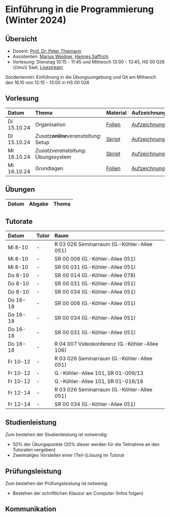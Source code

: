 # Einführung in die Programmierung (Winter 2024)

## Übersicht

- Dozent: [Prof. Dr. Peter Thiemann](/team/thiemann.md)
- Assistenten: [Marius Weidner](/team/weidner.md), [Hannes Saffrich](/team/saffrich.md)
- Vorlesung: Dienstag 10:15 - 11:45 und Mittwoch 13:00 - 13:45, HS 00 026 \\(\mu\\) Saal, [Livestream]() 

<div class="warning">
Sondertermin: Einführung in die Übungsumgebung und Git am Mittwoch den 16.10 von 12:15 - 13:00 in HS 00 026
</div>

## Vorlesung

| Datum | Thema | Material | Aufzeichnung 
|:-----|:-----|:-----|:-----|
| Di 15.10.24 | Organisation | [Folien](lec00-slides) | [Aufzeichnung](lec00-recording) |
| Di 15.10.24 | _Zusatz**online**veranstaltung_: Setup | [Skript](lec01-script1) | [Aufzeichnung](lec01-recording1) |
| Mi 16.10.24 | _Zusatzveranstaltung_: Übungssystem | [Skript](lec01-script2) | [Aufzeichnung](lec01-recording2) |
| Mi 16.10.24 | Grundlagen | [Folien](lec01-slides) | [Aufzeichnung](lec01-recording) |

[lec00-slides]: /
[lec00-recording]: /
[lec01-script1]: https://proglang.informatik.uni-freiburg.de/teaching/info1/2023/extras/setup.md
[lec01-script2]: https://proglang.informatik.uni-freiburg.de/teaching/info1/2023/extras/abgabesystem.md
[lec01-recording1]: https://www.youtube.com/watch?v=j3-4dp5xSKk
[lec01-recording2]: /
[lec01-slides]: /
[lec01-recording]: /


## Übungen

| Datum | Abgabe | Thema |
|:-----|:-----|:-----|

## Tutorate

| Datum | Tutor | Raum |
|:-----|:-----|:-----|
| Mi 8-10 | - | R 03 026 Seminarraum (G.-Köhler-Allee 051) |
| Mi 8-10 | - | SR 00 006 (G.-Köhler-Allee 051) |
| Mi 8-10 | - | SR 00 031 (G.-Köhler-Allee 051) |
| Do 8-10 | - | SR 00 014 (G.-Köhler-Allee 078) |
| Do 8-10 | - | SR 00 031 (G.-Köhler-Allee 051) |
| Do 8-10 | - | SR 00 034 (G.-Köhler-Allee 051) |
| Do 16-18 | - | SR 00 006 (G.-Köhler-Allee 051) |
| Do 16-18 | - | SR 00 034 (G.-Köhler-Allee 051) |
| Do 16-18 | - | SR 00 031 (G.-Köhler-Allee 051) |
| Do 16-18 | - | R 04 007 Videokonferenz (G.-Köhler-Allee 106) |
| Fr 10-12 | - | R 03 026 Seminarraum (G.-Köhler-Allee 051) |
| Fr 10-12 | - | G.-Köhler-Allee 101, SR 01-009/13 |
| Fr 10-12 | - | G.-Köhler-Allee 101, SR 01-016/18 |
| Fr 12-14 | - | R 03 026 Seminarraum (G.-Köhler-Allee 051) |
| Fr 12-14 | - | SR 00 034 (G.-Köhler-Allee 051) |

## Studienleistung

Zum bestehen der Studienleistung ist notwendig:
- 50% der Übungspunkte (20% dieser werden für die Teilnahme an den Tutoraten vergeben)
- Zweimaliges Vorstellen einer (Teil-)Lösung im Tutorat 

## Prüfungsleistung

Zum bestehen der Prüfungsleistung ist notwenig:
- Bestehen der schriftlichen Klausur am Computer (Infos folgen)

## Kommunikation